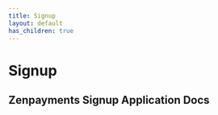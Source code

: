 ```yaml
---
title: Signup
layout: default
has_children: true
---
```


# Signup

## Zenpayments Signup Application Docs

